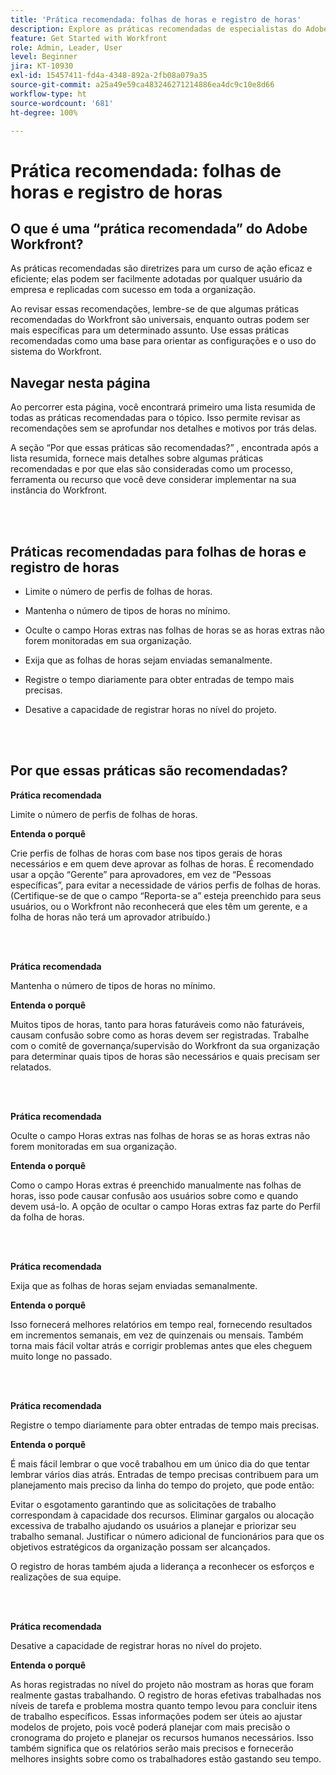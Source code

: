 ```yaml
---
title: 'Prática recomendada: folhas de horas e registro de horas'
description: Explore as práticas recomendadas de especialistas do Adobe Workfront sobre como configurar, gerenciar e usar perfis de folhas de horas do Workfront, tipos de horas, preferências da folha de horas e folhas de horas. (Deve ter entre 60 e 160 caracteres, mas tem 184 caracteres)
feature: Get Started with Workfront
role: Admin, Leader, User
level: Beginner
jira: KT-10930
exl-id: 15457411-fd4a-4348-892a-2fb08a079a35
source-git-commit: a25a49e59ca483246271214886ea4dc9c10e8d66
workflow-type: ht
source-wordcount: '681'
ht-degree: 100%

---
```


# Prática recomendada: folhas de horas e registro de horas

## O que é uma “prática recomendada” do Adobe Workfront?

As práticas recomendadas são diretrizes para um curso de ação eficaz e eficiente; elas podem ser facilmente adotadas por qualquer usuário da empresa e replicadas com sucesso em toda a organização.

Ao revisar essas recomendações, lembre-se de que algumas práticas recomendadas do Workfront são universais, enquanto outras podem ser mais específicas para um determinado assunto. Use essas práticas recomendadas como uma base para orientar as configurações e o uso do sistema do Workfront.

## Navegar nesta página

Ao percorrer esta página, você encontrará primeiro uma lista resumida de todas as práticas recomendadas para o tópico. Isso permite revisar as recomendações sem se aprofundar nos detalhes e motivos por trás delas.

A seção “Por que essas práticas são recomendadas?” , encontrada após a lista resumida, fornece mais detalhes sobre algumas práticas recomendadas e por que elas são consideradas como um processo, ferramenta ou recurso que você deve considerar implementar na sua instância do Workfront.

</br>
</br>


## Práticas recomendadas para folhas de horas e registro de horas

* Limite o número de perfis de folhas de horas.

* Mantenha o número de tipos de horas no mínimo.

* Oculte o campo Horas extras nas folhas de horas se as horas extras não forem monitoradas em sua organização.

* Exija que as folhas de horas sejam enviadas semanalmente.

* Registre o tempo diariamente para obter entradas de tempo mais precisas.

* Desative a capacidade de registrar horas no nível do projeto.

</br>
</br>



## Por que essas práticas são recomendadas?

**Prática recomendada**

Limite o número de perfis de folhas de horas.



**Entenda o porquê**

Crie perfis de folhas de horas com base nos tipos gerais de horas necessários e em quem deve aprovar as folhas de horas. É recomendado usar a opção “Gerente” para aprovadores, em vez de “Pessoas específicas”, para evitar a necessidade de vários perfis de folhas de horas. (Certifique-se de que o campo “Reporta-se a” esteja preenchido para seus usuários, ou o Workfront não reconhecerá que eles têm um gerente, e a folha de horas não terá um aprovador atribuído.)

</br>
</br>

**Prática recomendada**

Mantenha o número de tipos de horas no mínimo.



**Entenda o porquê**

Muitos tipos de horas, tanto para horas faturáveis como não faturáveis, causam confusão sobre como as horas devem ser registradas. Trabalhe com o comitê de governança/supervisão do Workfront da sua organização para determinar quais tipos de horas são necessários e quais precisam ser relatados.

</br>
</br>

**Prática recomendada**

Oculte o campo Horas extras nas folhas de horas se as horas extras não forem monitoradas em sua organização.



**Entenda o porquê**

Como o campo Horas extras é preenchido manualmente nas folhas de horas, isso pode causar confusão aos usuários sobre como e quando devem usá-lo. A opção de ocultar o campo Horas extras faz parte do Perfil da folha de horas.

</br>
</br>

**Prática recomendada**

Exija que as folhas de horas sejam enviadas semanalmente.



**Entenda o porquê**

Isso fornecerá melhores relatórios em tempo real, fornecendo resultados em incrementos semanais, em vez de quinzenais ou mensais. Também torna mais fácil voltar atrás e corrigir problemas antes que eles cheguem muito longe no passado.

</br>
</br>

**Prática recomendada**

Registre o tempo diariamente para obter entradas de tempo mais precisas.



**Entenda o porquê**

É mais fácil lembrar o que você trabalhou em um único dia do que tentar lembrar vários dias atrás. Entradas de tempo precisas contribuem para um planejamento mais preciso da linha do tempo do projeto, que pode então:

Evitar o esgotamento garantindo que as solicitações de trabalho correspondam à capacidade dos recursos.
Eliminar gargalos ou alocação excessiva de trabalho ajudando os usuários a planejar e priorizar seu trabalho semanal.
Justificar o número adicional de funcionários para que os objetivos estratégicos da organização possam ser alcançados.


O registro de horas também ajuda a liderança a reconhecer os esforços e realizações de sua equipe.

</br>
</br>

**Prática recomendada**

Desative a capacidade de registrar horas no nível do projeto.



**Entenda o porquê**

As horas registradas no nível do projeto não mostram as horas que foram realmente gastas trabalhando. O registro de horas efetivas trabalhadas nos níveis de tarefa e problema mostra quanto tempo levou para concluir itens de trabalho específicos. Essas informações podem ser úteis ao ajustar modelos de projeto, pois você poderá planejar com mais precisão o cronograma do projeto e planejar os recursos humanos necessários. Isso também significa que os relatórios serão mais precisos e fornecerão melhores insights sobre como os trabalhadores estão gastando seu tempo.
